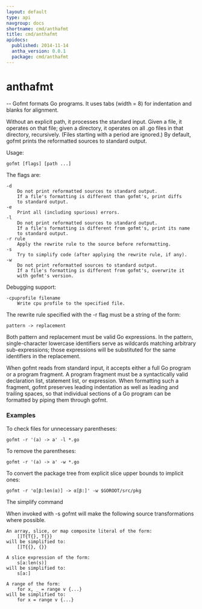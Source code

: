```yaml
---
layout: default
type: api
navgroup: docs
shortname: cmd/anthafmt
title: cmd/anthafmt
apidocs:
  published: 2014-11-14
  antha_version: 0.0.1
  package: cmd/anthafmt
---
```

# anthafmt
--
Gofmt formats Go programs. It uses tabs (width = 8) for indentation and blanks
for alignment.

Without an explicit path, it processes the standard input. Given a file, it
operates on that file; given a directory, it operates on all .go files in that
directory, recursively. (Files starting with a period are ignored.) By default,
gofmt prints the reformatted sources to standard output.

Usage:

    gofmt [flags] [path ...]

The flags are:

    -d
    	Do not print reformatted sources to standard output.
    	If a file's formatting is different than gofmt's, print diffs
    	to standard output.
    -e
    	Print all (including spurious) errors.
    -l
    	Do not print reformatted sources to standard output.
    	If a file's formatting is different from gofmt's, print its name
    	to standard output.
    -r rule
    	Apply the rewrite rule to the source before reformatting.
    -s
    	Try to simplify code (after applying the rewrite rule, if any).
    -w
    	Do not print reformatted sources to standard output.
    	If a file's formatting is different from gofmt's, overwrite it
    	with gofmt's version.

Debugging support:

    -cpuprofile filename
    	Write cpu profile to the specified file.

The rewrite rule specified with the -r flag must be a string of the form:

    pattern -> replacement

Both pattern and replacement must be valid Go expressions. In the pattern,
single-character lowercase identifiers serve as wildcards matching arbitrary
sub-expressions; those expressions will be substituted for the same identifiers
in the replacement.

When gofmt reads from standard input, it accepts either a full Go program or a
program fragment. A program fragment must be a syntactically valid declaration
list, statement list, or expression. When formatting such a fragment, gofmt
preserves leading indentation as well as leading and trailing spaces, so that
individual sections of a Go program can be formatted by piping them through
gofmt.


### Examples

To check files for unnecessary parentheses:

    gofmt -r '(a) -> a' -l *.go

To remove the parentheses:

    gofmt -r '(a) -> a' -w *.go

To convert the package tree from explicit slice upper bounds to implicit ones:

    gofmt -r 'α[β:len(α)] -> α[β:]' -w $GOROOT/src/pkg


The simplify command

When invoked with -s gofmt will make the following source transformations where
possible.

    An array, slice, or map composite literal of the form:
    	[]T{T{}, T{}}
    will be simplified to:
    	[]T{{}, {}}

    A slice expression of the form:
    	s[a:len(s)]
    will be simplified to:
    	s[a:]

    A range of the form:
    	for x, _ = range v {...}
    will be simplified to:
    	for x = range v {...}

